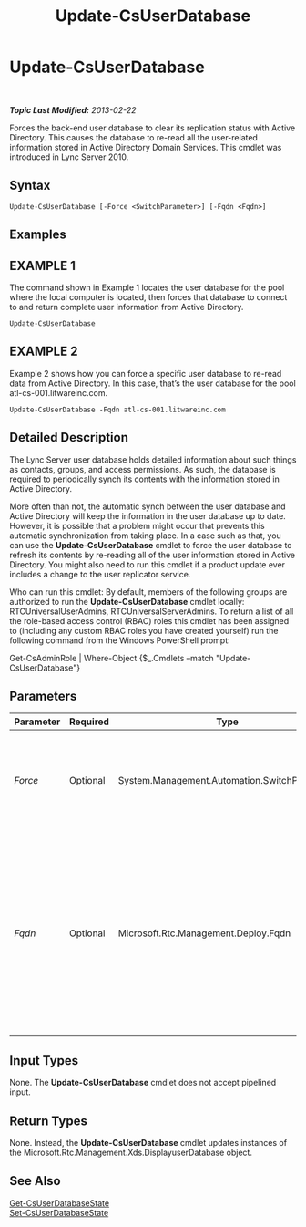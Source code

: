 ﻿---
title: Update-CsUserDatabase
TOCTitle: Update-CsUserDatabase
ms:assetid: 86ed4291-70cc-4c41-ab2a-e5f7546a0f1f
ms:mtpsurl: https://technet.microsoft.com/en-us/library/Gg398682(v=OCS.15)
ms:contentKeyID: 48184715
ms.date: 07/23/2014
mtps_version: v=OCS.15
---

<div data-xmlns="http://www.w3.org/1999/xhtml">

<div class="topic" data-xmlns="http://www.w3.org/1999/xhtml" data-msxsl="urn:schemas-microsoft-com:xslt" data-cs="http://msdn.microsoft.com/en-us/">

<div data-asp="http://msdn2.microsoft.com/asp">

# Update-CsUserDatabase

</div>

<div id="mainSection">

<div id="mainBody">

<span> </span>

_**Topic Last Modified:** 2013-02-22_

Forces the back-end user database to clear its replication status with Active Directory. This causes the database to re-read all the user-related information stored in Active Directory Domain Services. This cmdlet was introduced in Lync Server 2010.

<div>

## Syntax

    Update-CsUserDatabase [-Force <SwitchParameter>] [-Fqdn <Fqdn>]

</div>

<div>

## Examples

<div>

## EXAMPLE 1

The command shown in Example 1 locates the user database for the pool where the local computer is located, then forces that database to connect to and return complete user information from Active Directory.

    Update-CsUserDatabase

</div>

<div>

## EXAMPLE 2

Example 2 shows how you can force a specific user database to re-read data from Active Directory. In this case, that’s the user database for the pool atl-cs-001.litwareinc.com.

    Update-CsUserDatabase -Fqdn atl-cs-001.litwareinc.com

</div>

</div>

<div>

## Detailed Description

The Lync Server user database holds detailed information about such things as contacts, groups, and access permissions. As such, the database is required to periodically synch its contents with the information stored in Active Directory.

More often than not, the automatic synch between the user database and Active Directory will keep the information in the user database up to date. However, it is possible that a problem might occur that prevents this automatic synchronization from taking place. In a case such as that, you can use the **Update-CsUserDatabase** cmdlet to force the user database to refresh its contents by re-reading all of the user information stored in Active Directory. You might also need to run this cmdlet if a product update ever includes a change to the user replicator service.

Who can run this cmdlet: By default, members of the following groups are authorized to run the **Update-CsUserDatabase** cmdlet locally: RTCUniversalUserAdmins, RTCUniversalServerAdmins. To return a list of all the role-based access control (RBAC) roles this cmdlet has been assigned to (including any custom RBAC roles you have created yourself) run the following command from the Windows PowerShell prompt:

Get-CsAdminRole | Where-Object {$\_.Cmdlets –match "Update-CsUserDatabase"}

</div>

<div>

## Parameters


<table>
<colgroup>
<col style="width: 25%" />
<col style="width: 25%" />
<col style="width: 25%" />
<col style="width: 25%" />
</colgroup>
<thead>
<tr class="header">
<th>Parameter</th>
<th>Required</th>
<th>Type</th>
<th>Description</th>
</tr>
</thead>
<tbody>
<tr class="odd">
<td><p><em>Force</em></p></td>
<td><p>Optional</p></td>
<td><p>System.Management.Automation.SwitchParameter</p></td>
<td><p>Suppresses the display of any non-fatal error message that might arise when running the command.</p></td>
</tr>
<tr class="even">
<td><p><em>Fqdn</em></p></td>
<td><p>Optional</p></td>
<td><p>Microsoft.Rtc.Management.Deploy.Fqdn</p></td>
<td><p>Fully qualified domain name (FQDN) of the computer hosting the user database. If this parameter is not specified then the <strong>Update-CsUserDatabase</strong> cmdlet will update the user database for the pool that the local computer belongs to.</p></td>
</tr>
</tbody>
</table>


</div>

<div>

## Input Types

None. The **Update-CsUserDatabase** cmdlet does not accept pipelined input.

</div>

<div>

## Return Types

None. Instead, the **Update-CsUserDatabase** cmdlet updates instances of the Microsoft.Rtc.Management.Xds.DisplayuserDatabase object.

</div>

<div>

## See Also


[Get-CsUserDatabaseState](get-csuserdatabasestate.md)  
[Set-CsUserDatabaseState](set-csuserdatabasestate.md)  
  

</div>

</div>

<span> </span>

</div>

</div>

</div>


